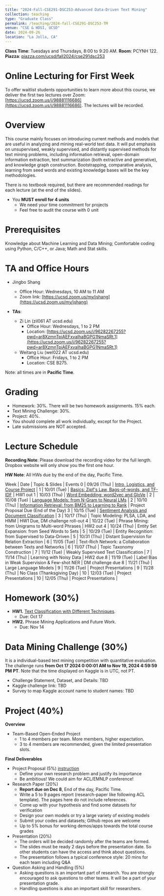 ```yaml
---
title: "2024-Fall-CSE291-DSC253-Advanced Data-Driven Text Mining"
collection: teaching
type: "Graduate Class"
permalink: /teaching/2024-fall-CSE291-DSC253-TM
venue: "CSE & HDSI, UCSD"
date: 2024-09-26
location: "La Jolla, CA"
---
```


**Class Time**: Tuesdays and Thursdays, 8:00 to 9:20 AM.  **Room**: PCYNH 122.  **Piazza**: [piazza.com/ucsd/fall2024/cse291dsc253](https://piazza.com/ucsd/fall2024/cse291dsc253)


Online Lecturing for First Week
======

To offer waitlist students opportunities to learn more about this course, we deliver the first two lectures over Zoom: [https://ucsd.zoom.us/j/98881116686](https://ucsd.zoom.us/j/98881116686). The lectures will be recorded. 

Overview
======

This course mainly focuses on introducing current methods and models that are useful in analyzing and mining real-world text data. It will put emphasis on unsupervised, weakly supervised, and distantly supervised methods for text mining problems, including information retrieval, open-domain information extraction, text summarization (both extractive and generative), and knowledge graph construction. Bootstrapping, comparative analysis, learning from seed words and existing knowledge bases will be the key methodologies.

There is no textbook required, but there are recommended readings for each lecture (at the end of the slides).

- You **MUST enroll for 4 units**
    - We need your time commitment for projects
    - Feel free to audit the course with 0 unit


Prerequisites
======

Knowledge about Machine Learning and Data Mining; Comfortable coding using Python, C/C++, or Java; Math and Stat skills.

TA and Office Hours
======

- Jingbo Shang
    - Office Hour: Wednesdays, 10 AM to 11 AM
    - Zoom link: [https://ucsd.zoom.us/my/jshang](https://ucsd.zoom.us/my/jshang)

- **TAs**:
    - Zi Lin (zil061 AT ucsd.edu)
        - Office Hour: Wednesdays, 1 to 2 PM
        - Location: [https://ucsd.zoom.us/j/96282267255?pwd=ar8XzmnTpiAEFxvaIhaBGPG1NmaSRt.1](https://ucsd.zoom.us/j/96282267255?pwd=ar8XzmnTpiAEFxvaIhaBGPG1NmaSRt.1)
    - Weitang Liu (wel022 AT ucsd.edu)
        - Office Hour: Fridays, 1 to 2 PM
        - Location: CSE B275.


Note: all times are in **Pacific Time**.

Grading
======

- Homework: 30%. There will be two homework assignments. 15% each. 
- Text Mining Challenge: 30%.
- Project: 40%.
- You should complete all work individually, except for the Project.
- Late submissions are NOT accepted.

Lecture Schedule
======

**Recording Note**: Please download the recording video for the full length. Dropbox website will only show you the first one hour.

**HW Note**: All HWs due by the end of the day, Pacific Time. 

Week | Date        | Topic & Slides                                                  | Events
0    | 09/26 (Thu) | [Intro, Logistics, and Course Project](https://www.dropbox.com/scl/fo/6y609qa8dy2h1kl1j2rm5/ADYrb3Yl6RmrN46wcWD9S9k?rlkey=5fznuq20vduxne42yyrakkh85&dl=0) |
1    | 10/01 (Tue) | [Basics: Zipf's Law, Bags-of-words, and TF-IDF](https://www.dropbox.com/scl/fo/lka07lp13zqjautotlkq7/AFx01Bm0LKt2fSIgpv1-Uzw?rlkey=lksd0co3myuz6vi21sddxuliw&dl=0) | HW1 out
1    | 10/03 (Thu) | [Word Embedding: word2vec and GloVe](https://www.dropbox.com/scl/fo/wg2aadj8gw42twi6akur9/AER1Bdybcv-oGHLBb4f5XCE?rlkey=nd2ttg8pcz3iemr6krgyds69n&dl=0) |
2    | 10/08 (Tue) | [Language Models: from N-Gram to Neural LMs](https://www.dropbox.com/scl/fo/rv94mgonb9jh6y95kg45m/AJlsMosOO7PcegyfSzkKbh0?rlkey=4qkcecj4b7fjagxkbcdcjfooy&dl=0) |
2    | 10/10 (Thu) | [Information Retrieval: from BM25 to Learning to Rank](https://www.dropbox.com/scl/fo/jxqq1b69bb8xhxz9nee6f/AAtDhuciqrZpY-OujH9WNGs?rlkey=o1n4jsgkmkwm6ndvc4ws9nt7f&dl=0) | Project Proposal Due (End of the Day)
3    | 10/15 (Tue) | [Sentiment Analysis and Document Classification](https://www.dropbox.com/scl/fo/f67zmfgqebgb38r3b03ra/AC_p4Gu0K32K_X8m-0Sz3A4?rlkey=ket5dorfnntk2cjljr3tjjpvz&dl=0) |
3    | 10/17 (Thu) | Topic Modeling: PLSA, LDA, and HMM | HW1 Due, DM challenge roll-out
4    | 10/22 (Tue) | Phrase Mining: from Unigrams to Multi-word Phrases | HW2 out
4    | 10/24 (Thu) | Entity Set Expansion: from Seed Words to Sets |
5    | 10/29 (Tue) | Entity Recognition: from Supervised to Data-Driven |
5    | 10/31 (Thu) | Distant Supervision for Relation Extraction |
6    | 11/05 (Tue) | Text-Rich Network: a Collaboration between Texts and Networks |
6    | 11/07 (Thu) | Topic Taxonomy Construction |
7    | 11/12 (Tue) | Weakly Supervised Text Classification |
7    | 11/14 (Thu) | Learning with Noisy Data | HW2 due
8    | 11/19 (Tue) | Label Bias in Weak Supervision & Few-shot NER | DM challenge due
8    | 11/21 (Thu) | Large Language Models | 
9    | 11/26 (Tue) | Project Presentations                                           |
9    | 11/28 (Thu) | No Class (Thanksgiving Day)                                     |
10   | 12/03 (Tue) | Project Presentations                                           |
10   | 12/05 (Thu) | Project Presentations                                           |

Homework (30%)
======

- **HW1.** [Text Classification with Different Techniques](https://www.dropbox.com/s/m0l9kt39mggc7by/HW-1.zip?dl=1).
    - Due: Oct 17
- **HW2.** Phrase Mining Applications and Future Work. 
    - Due: Nov 14

Data Mining Challenge (30%)
======

It is a individual-based text mining competition with quantitative evaluation. 
The challenge runs **from Oct 17 2024 0:00:01 AM to Nov 19, 2024 4:59:59 PM PT**. Note that the time displayed on Kaggle is in UTC, not PT.

- Challenge Statement, Dataset, and Details: TBD
- Kaggle challenge link: TBD
- Survey to map Kaggle account name to student names: TBD

Project (40%)
======

**Overview**
- Team-Based Open-Ended Project
    - 1 to 4 members per team. More members, higher expectation.
    - 3 to 4 members are recommended, given the limited presentation slots.

**Final Deliverables**
- Project Proposal (5%) [instruction](https://www.dropbox.com/s/vtct1ihynpouqcx/CSE291_Text_Mining___Project_Proposal.pdf?dl=0)
    - Define your own research problem and justify its importance
    - Be ambitious! We could aim for ACL/EMNLP conference!
- Research Paper (20%)
    - **Report due on Dec 8**, End of the day, Pacific Time. 
    - Write a 5 to 9 pages report (research-paper like following ACL template). The pages here do not include references.
    - Come up with your hypothesis and find some datasets for verification
    - Design your own models or try a large variety of existing models
    - Submit your codes and datasets; Github repos are welcome
    - Up to 5% bonus for working demos/apps towards the total course grades
- Presentation (20%)
    - The orders will be decided randomly after the teams are formed.
    - The slides must be ready 2 days before the presentation date. So other students can have the access and think about questions.
    - The presentation follows a typical conference style: 20 mins for each team including Q&A
- Question Asking and Handling (5%)
    - Asking questions is an important part of research. You are strongly encouraged to ask 
    questions to other teams. It will be a part of your presentation grade.
    - Handling questions is also an important skill for researchers. 
